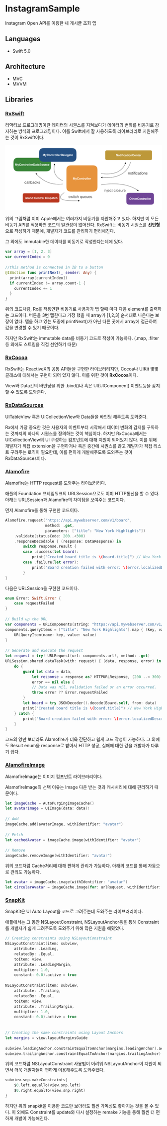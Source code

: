 # InstagramSample

Instagram Open API를 이용한 내 게시글 조회 앱

## Languages

- Swift 5.0

## Architecture

- MVC
- MVVM

## Libraries

### [RxSwift](https://github.com/ReactiveX/RxSwift)

리액티브 프로그래밍이란 데이터의 시퀀스를 지켜보다가 데이터의 변화를 비동기로 감지하는 방식의 프로그래밍이다. 이를 Swift에서 잘 사용하도록 라이브러리로 지원해주는 것이 RxSwift이다. 

![screenshot](./image/complexApple.png)

위의 그림처럼 이미 Apple에서는 여러가지 비동기를 지원해주고 있다. 하지만 이 모든 비동기 API를 적용하면 코드의 일관성이 없어진다. RxSwift는 비동기 시퀀스를 **선언형**으로 작성하기 때문에, 개발자가 코드를 관리하기 편리해진다. 

그 외에도 immutable한 데이터를 비동기로 작성한다는데에 있다.

~~~swift
var array = [1, 2, 3]
var currentIndex = 0

//this method is connected in IB to a button
@IBAction func printNext(_ sender: Any) {
  print(array[currentIndex])
  if currentIndex != array.count-1 {
    currentIndex += 1
  }
}
~~~

위의 코드처럼, Rx를 적용안한 비동기로 사용자가 탭 할때 마다 다음 element를 출력하는 코드이다. 버튼을 3번 탭한다고 가정 했을 때 array가 [1,2,3] 순서대로 나온다는 보장이 없다. 탭을 하고 있는 도중에 printNext()가 아닌 다른 곳에서 array에 접근하여 값을 변경할 수 있기 때문이다. 

하지만 RxSwift는 immutable data를 비동기 코드로 작성이 가능하다. (.map, .filter등 외에도 스트림을 직접 선언하기 때문)

### [RxCocoa](https://github.com/ReactiveX/RxSwift/tree/master/RxCocoa) 

RxSwift는 ReactiveX의 공통 API들을 구현한 라이브러리지만, Cocoa나 UIKit 몇몇 클래스에 대해서는 구현이 되어 있지 않다. 이를 위한 것이 **RxCocoa**이다. 

View와 Data간의 바인딩을 위한 .bind()나 혹은 UI(UIComponent) 이벤트등을 감지할 수 있도록 도와준다.

### [RxDataSources](https://github.com/RxSwiftCommunity/RxDataSources)

UITableView 혹은 UICollectionView와 Data들을 바인딩 해주도록 도와준다. 

Rx에서 가장 중요한 것은 사용자의 이벤트부터 시작해서 데이터 변화의 감지를 구독하는 것까지의 하나의 시퀀스를 정의하는 것이 핵심이다. 하지만 RxCocoa에서는 UICollectionView의 UI 구성하는 컴포넌트에 대해 지원이 되어있지 않다. 이를 위해 개발자가 직접 extension을 구현하거나 혹은 중간에 시퀀스를 끊고 개발자가 직접 리스트 구려주는 로직이 필요한데, 이를 편하게 개발해주도록 도와주는 것이 RxDataSources이다.

### [Alamofire](https://github.com/Alamofire/Alamofire) 

Alamofire는 HTTP request를 도와주는 라이브러리다.

애플의 Foundation 프레임워크의 URLSession으로도 이미 HTTP통신을 할 수 있다. 아래는 URLSession과 Alamofire의 차이점을 보여주는 코드이다.

먼저 Alamofire를 통해 구현한 코드이다.

```swift
Alamofire.request("https://api.mywebserver.com/v1/board", 
                  method: .get, 
                  parameters: ["title": "New York Highlights"])
    .validate(statusCode: 200..<300)
    .responseDecodable { (response: DataResponse) in
        switch response.result {
        case .success(let board):
            print("Created board title is \(board.title)") // New York Highlights
        case .failure(let error):
            print("Board creation failed with error: \(error.localizedDescription)")
        }
}
```

다음은 URLSession을 구현한 코드이다.

~~~swift
enum Error: Swift.Error {
    case requestFailed
}

// Build up the URL
var components = URLComponents(string: "https://api.mywebserver.com/v1/board")!
components.queryItems = ["title": "New York Highlights"].map { (key, value) in
    URLQueryItem(name: key, value: value)
}

// Generate and execute the request
let request = try! URLRequest(url: components.url!, method: .get)
URLSession.shared.dataTask(with: request) { (data, response, error) in
    do {
        guard let data = data,
            let response = response as? HTTPURLResponse, (200 ..< 300) ~= response.statusCode,
            error == nil else {
            // Data was nil, validation failed or an error occurred.
            throw error ?? Error.requestFailed
        }
        let board = try JSONDecoder().decode(Board.self, from: data)
        print("Created board title is \(board.title)") // New York Highlights
    } catch {
        print("Board creation failed with error: \(error.localizedDescription)")
    }
}
~~~

코드의 양만 보더라도 Alamofire가 더욱 간단하고 쉽게 코드 작성이 가능하다. 그 외에도 Result enum을 response로 받아서 HTTP 성공, 실패에 대한 값을 개발자가 다루기 쉽다.

### [AlamofireImage](<https://github.com/Alamofire/AlamofireImage>)  

AlamofireImage는 이미지 컴포넌트 라이브러리이다.

AlamofireImage의 선택 이유는 Image 다운 받는 것과 캐시처리에 대해 편리하기 때문이다. 

~~~swift
let imageCache = AutoPurgingImageCache()
let avatarImage = UIImage(data: data)!

// Add
imageCache.add(avatarImage, withIdentifier: "avatar")

// Fetch
let cachedAvatar = imageCache.image(withIdentifier: "avatar")

// Remove
imageCache.removeImage(withIdentifier: "avatar")
~~~

위의 코드처럼 Cache처리에 대해 편하게 관리가 가능하다. 아래의 코드를 통해 자동으로 관리도 가능하다.

~~~swift
let avatar = imageCache.image(withIdentifier: "avatar")
let circularAvatar = imageCache.image(for: urlRequest, withIdentifier: "circle")
~~~

### [SnapKit](https://github.com/SnapKit/SnapKit) 

SnapKit은 UI Auto Layout을 코드로 그려주는데 도와주는 라이브러리이다. 

애플에서는 그 동안 NSLayoutConstraint, NSLayoutAnchor등을 통해 Constraint를 개발자가 쉽게 그려주도록 도와주기 위해 많은 지원을 해줬었다. 

~~~swift
// Creating constraints using NSLayoutConstraint
NSLayoutConstraint(item: subview,
    attribute: .Leading,
    relatedBy: .Equal,
    toItem: view,
    attribute: .LeadingMargin,
    multiplier: 1.0,
    constant: 0.0).active = true
 
NSLayoutConstraint(item: subview,
    attribute: .Trailing,
    relatedBy: .Equal,
    toItem: view,
    attribute: .TrailingMargin,
    multiplier: 1.0,
    constant: 0.0).active = true
 
 
// Creating the same constraints using Layout Anchors
let margins = view.layoutMarginsGuide
 
subview.leadingAnchor.constraintEqualToAnchor(margins.leadingAnchor).active = true
subview.trailingAnchor.constraintEqualToAnchor(margins.trailingAnchor).active = true
~~~

위의 코드처럼 NSLayoutConstraint 사용법이 어려워 NSLayoutAnchor이 지원이 되면서 더욱 개발자들이 편하게 이용해주도록 도와주었다. 

~~~swift
subview.snp.makeConstraints{
    $0.left.equalTo(view.snp.left)
    $0.right.equalTo(view.snp.right)
}
~~~

하지만 위의 snapkit을 이용한 코드만 보더라도 훨씬 가독성도 좋아지는 것을 볼 수 있다. 이 외에도 Constraint를 update와 다시 설정하는 remake 기능을 통해 훨씬 더 편하게 개발이 가능해진다.




